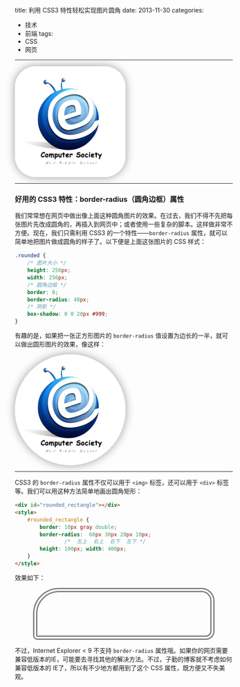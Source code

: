title: 利用 CSS3 特性轻松实现图片圆角
date: 2013-11-30
categories:
- 技术
- 前端
tags:
- CSS
- 网页
---

<img src="/img/2013/css3-border-radius/cptsct.png" alt="I love Computer Society!" class="rounded" style="border: 0; border-radius: 48px; height: 256px; width: 256px; box-shadow: 0 0 20px #999; display: block;">

---

### 好用的 CSS3 特性：border-radius（圆角边框）属性

我们常常想在网页中做出像上面这种圆角图片的效果。在过去，我们不得不先把每张图片先改成圆角的，再插入到网页中；或者使用一些复杂的脚本。这样做非常不方便。现在，我们只需利用 CSS3 的一个特性——`border-radius` 属性，就可以简单地把图片做成圆角的样子了。以下便是上面这张图片的 CSS 样式：

<!-- more -->

``` css
.rounded {
	/* 图片大小 */
	height: 256px;
	width: 256px;
	/* 圆角边框 */
	border: 0;
	border-radius: 48px;
	/* 阴影 */
	box-shadow: 0 0 20px #999;
}
```

有趣的是，如果把一张正方形图片的 `border-radius` 值设置为边长的一半，就可以做出圆形图片的效果，像这样：

<img src="/img/2013/css3-border-radius/cptsct.png" alt="I love Computer Society!" class="rounded" style="border: 0; border-radius: 128px; height: 256px; width: 256px; box-shadow: 0 0 20px #999; display: block;">

---

CSS3 的 `border-radius` 属性不仅可以用于 `<img>` 标签，还可以用于 `<div>` 标签等。我们可以用这种方法简单地画出圆角矩形：

``` html
<div id="rounded_rectangle"></div>
<style>
	#rounded_rectangle {
		border: 10px gray double;
		border-radius:	60px 30px 20px 10px;
			    /*	左上  右上  右下  左下 */
		height: 100px; width: 400px;
	}
</style>
```

效果如下：

<div id="rounded_rectangle"></div>
<style>
	#rounded_rectangle {
		border: 10px gray double;
		border-radius:	60px 30px 20px 10px;
			    /*	左上　右上　右下　左下 */
		height: 100px; width: 400px;
		margin: auto
	}
</style>

不过，Internet Explorer < 9 不支持 `border-radius` 属性哦。如果你的网页需要兼容低版本的IE，可能要去寻找其他的解决方法。不过，子勤的博客就不考虑如何兼容低版本的 IE了，所以有不少地方都用到了这个 CSS 属性，既方便又不失美观。